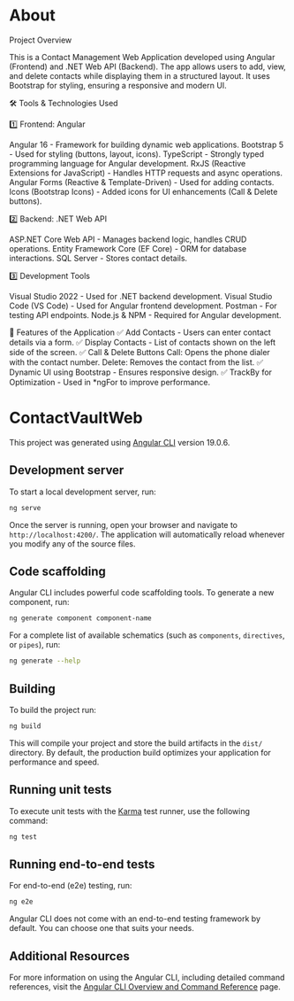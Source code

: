 # About

Project Overview

This is a Contact Management Web Application developed using Angular (Frontend) and .NET Web API (Backend). The app allows users to add, view, and delete contacts while displaying them in a structured layout. It uses Bootstrap for styling, ensuring a responsive and modern UI.

🛠️ Tools & Technologies Used

1️⃣ Frontend: Angular

Angular 16 - Framework for building dynamic web applications.
Bootstrap 5 - Used for styling (buttons, layout, icons).
TypeScript - Strongly typed programming language for Angular development.
RxJS (Reactive Extensions for JavaScript) - Handles HTTP requests and async operations.
Angular Forms (Reactive & Template-Driven) - Used for adding contacts.
Icons (Bootstrap Icons) - Added icons for UI enhancements (Call & Delete buttons).

2️⃣ Backend: .NET Web API

ASP.NET Core Web API - Manages backend logic, handles CRUD operations.
Entity Framework Core (EF Core) - ORM for database interactions.
SQL Server - Stores contact details.

3️⃣ Development Tools

Visual Studio 2022 - Used for .NET backend development.
Visual Studio Code (VS Code) - Used for Angular frontend development.
Postman - For testing API endpoints.
Node.js & NPM - Required for Angular development.

📌 Features of the Application
✅ Add Contacts - Users can enter contact details via a form.
✅ Display Contacts - List of contacts shown on the left side of the screen.
✅ Call & Delete Buttons 
                           Call: Opens the phone dialer with the contact number.
                           Delete: Removes the contact from the list.
✅ Dynamic UI using Bootstrap - Ensures responsive design.
✅ TrackBy for Optimization - Used in *ngFor to improve performance.

# ContactVaultWeb

This project was generated using [Angular CLI](https://github.com/angular/angular-cli) version 19.0.6.

## Development server

To start a local development server, run:

```bash
ng serve
```

Once the server is running, open your browser and navigate to `http://localhost:4200/`. The application will automatically reload whenever you modify any of the source files.

## Code scaffolding

Angular CLI includes powerful code scaffolding tools. To generate a new component, run:

```bash
ng generate component component-name
```

For a complete list of available schematics (such as `components`, `directives`, or `pipes`), run:

```bash
ng generate --help
```

## Building

To build the project run:

```bash
ng build
```

This will compile your project and store the build artifacts in the `dist/` directory. By default, the production build optimizes your application for performance and speed.

## Running unit tests

To execute unit tests with the [Karma](https://karma-runner.github.io) test runner, use the following command:

```bash
ng test
```

## Running end-to-end tests

For end-to-end (e2e) testing, run:

```bash
ng e2e
```

Angular CLI does not come with an end-to-end testing framework by default. You can choose one that suits your needs.

## Additional Resources

For more information on using the Angular CLI, including detailed command references, visit the [Angular CLI Overview and Command Reference](https://angular.dev/tools/cli) page.
